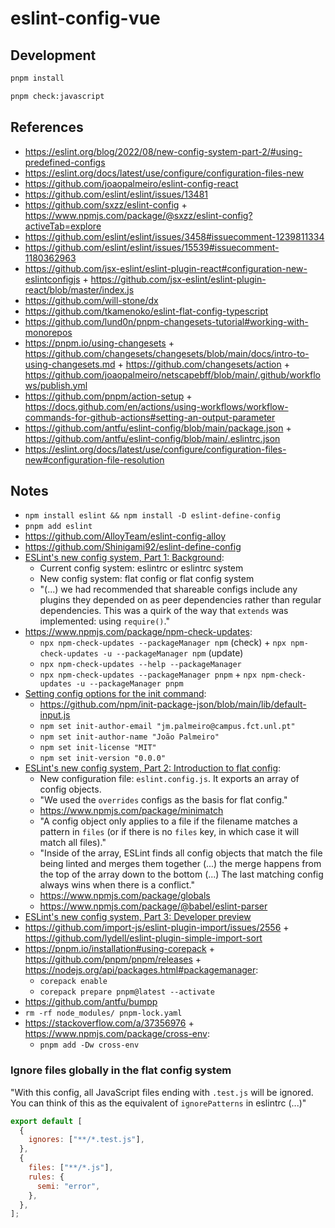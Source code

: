 # eslint-config-vue

## Development

```bash
pnpm install
```

```bash
pnpm check:javascript
```

## References

- https://eslint.org/blog/2022/08/new-config-system-part-2/#using-predefined-configs
- https://eslint.org/docs/latest/use/configure/configuration-files-new
- https://github.com/joaopalmeiro/eslint-config-react
- https://github.com/eslint/eslint/issues/13481
- https://github.com/sxzz/eslint-config + https://www.npmjs.com/package/@sxzz/eslint-config?activeTab=explore
- https://github.com/eslint/eslint/issues/3458#issuecomment-1239811334
- https://github.com/eslint/eslint/issues/15539#issuecomment-1180362963
- https://github.com/jsx-eslint/eslint-plugin-react#configuration-new-eslintconfigjs + https://github.com/jsx-eslint/eslint-plugin-react/blob/master/index.js
- https://github.com/will-stone/dx
- https://github.com/tkamenoko/eslint-flat-config-typescript
- https://github.com/lund0n/pnpm-changesets-tutorial#working-with-monorepos
- https://pnpm.io/using-changesets + https://github.com/changesets/changesets/blob/main/docs/intro-to-using-changesets.md + https://github.com/changesets/action + https://github.com/joaopalmeiro/netscapebff/blob/main/.github/workflows/publish.yml
- https://github.com/pnpm/action-setup + https://docs.github.com/en/actions/using-workflows/workflow-commands-for-github-actions#setting-an-output-parameter
- https://github.com/antfu/eslint-config/blob/main/package.json + https://github.com/antfu/eslint-config/blob/main/.eslintrc.json
- https://eslint.org/docs/latest/use/configure/configuration-files-new#configuration-file-resolution

## Notes

- `npm install eslint && npm install -D eslint-define-config`
- `pnpm add eslint`
- https://github.com/AlloyTeam/eslint-config-alloy
- https://github.com/Shinigami92/eslint-define-config
- [ESLint's new config system, Part 1: Background](https://eslint.org/blog/2022/08/new-config-system-part-1/):
  - Current config system: eslintrc or eslintrc system
  - New config system: flat config or flat config system
  - "(...) we had recommended that shareable configs include any plugins they depended on as peer dependencies rather than regular dependencies. This was a quirk of the way that `extends` was implemented: using `require()`."
- https://www.npmjs.com/package/npm-check-updates:
  - `npx npm-check-updates --packageManager npm` (check) + `npx npm-check-updates -u --packageManager npm` (update)
  - `npx npm-check-updates --help --packageManager`
  - `npx npm-check-updates --packageManager pnpm` + `npx npm-check-updates -u --packageManager pnpm`
- [Setting config options for the init command](https://docs.npmjs.com/creating-a-package-json-file#setting-config-options-for-the-init-command):
  - https://github.com/npm/init-package-json/blob/main/lib/default-input.js
  - `npm set init-author-email "jm.palmeiro@campus.fct.unl.pt"`
  - `npm set init-author-name "João Palmeiro"`
  - `npm set init-license "MIT"`
  - `npm set init-version "0.0.0"`
- [ESLint's new config system, Part 2: Introduction to flat config](https://eslint.org/blog/2022/08/new-config-system-part-2/):
  - New configuration file: `eslint.config.js`. It exports an array of config objects.
  - "We used the `overrides` configs as the basis for flat config."
  - https://www.npmjs.com/package/minimatch
  - "A config object only applies to a file if the filename matches a pattern in `files` (or if there is no `files` key, in which case it will match all files)."
  - "Inside of the array, ESLint finds all config objects that match the file being linted and merges them together (...) the merge happens from the top of the array down to the bottom (...) The last matching config always wins when there is a conflict."
  - https://www.npmjs.com/package/globals
  - https://www.npmjs.com/package/@babel/eslint-parser
- [ESLint's new config system, Part 3: Developer preview](https://eslint.org/blog/2022/08/new-config-system-part-3/)
- https://github.com/import-js/eslint-plugin-import/issues/2556 + https://github.com/lydell/eslint-plugin-simple-import-sort
- https://pnpm.io/installation#using-corepack + https://github.com/pnpm/pnpm/releases + https://nodejs.org/api/packages.html#packagemanager:
  - `corepack enable`
  - `corepack prepare pnpm@latest --activate`
- https://github.com/antfu/bumpp
- `rm -rf node_modules/ pnpm-lock.yaml`
- https://stackoverflow.com/a/37356976 + https://www.npmjs.com/package/cross-env:
  - `pnpm add -Dw cross-env`

### Ignore files globally in the flat config system

"With this config, all JavaScript files ending with `.test.js` will be ignored. You can think of this as the equivalent of `ignorePatterns` in eslintrc (...)"

```js
export default [
  {
    ignores: ["**/*.test.js"],
  },
  {
    files: ["**/*.js"],
    rules: {
      semi: "error",
    },
  },
];
```
